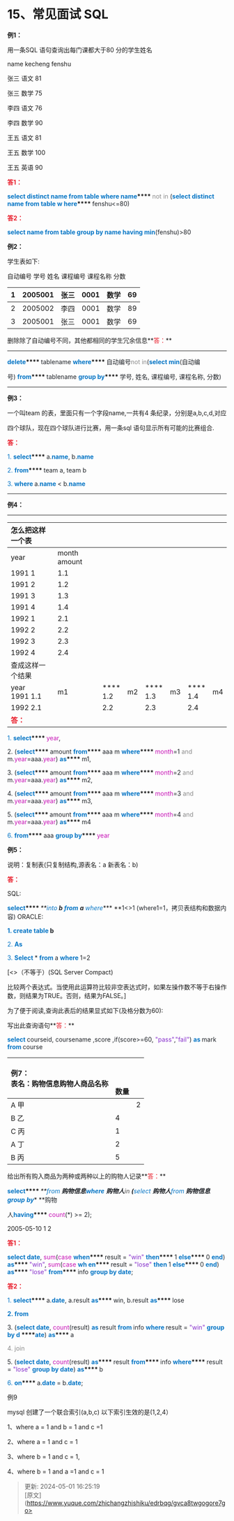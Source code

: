 # 15、常见面试 SQL

**例1：**

用一条SQL 语句查询出每门课都大于80 分的学生姓名

name kecheng	fenshu

张三	语文	81

张三	数学	75

李四	语文	76

李四	数学	90

王五	语文	81

王五	数学	100

王五	英语	90

**<font style="color:rgb(233,30,44);">答</font>****<font style="color:rgb(233,30,44);">1</font>****<font style="color:rgb(233,30,44);">：</font>**

**<font style="color:rgb(5,117,197);">select</font>****<font style="color:rgb(5,117,197);"> </font>****<font style="color:rgb(5,117,197);">distinct</font>****<font style="color:rgb(5,117,197);"> </font>****<font style="color:rgb(5,117,197);">name</font>****<font style="color:rgb(5,117,197);"> </font>****<font style="color:rgb(5,117,197);">from</font>****<font style="color:rgb(5,117,197);"> </font>****<font style="color:rgb(5,117,197);">table</font>****<font style="color:rgb(5,117,197);"> </font>****<font style="color:rgb(5,117,197);">where</font>****<font style="color:rgb(5,117,197);"> </font>****<font style="color:rgb(5,117,197);">name</font>****<font style="color:rgb(5,117,197);"> </font>**<font style="color:rgb(139,139,139);">not</font><font style="color:rgb(139,139,139);"> </font><font style="color:rgb(139,139,139);">in</font><font style="color:rgb(139,139,139);"> </font><font style="color:rgb(32,36,41);">(</font>**<font style="color:rgb(5,117,197);">select</font>****<font style="color:rgb(5,117,197);"> </font>****<font style="color:rgb(5,117,197);">distinct</font>****<font style="color:rgb(5,117,197);"> </font>****<font style="color:rgb(5,117,197);">name</font>****<font style="color:rgb(5,117,197);"> </font>****<font style="color:rgb(5,117,197);">from</font>****<font style="color:rgb(5,117,197);"> </font>****<font style="color:rgb(5,117,197);">table</font>****<font style="color:rgb(5,117,197);"> </font>****<font style="color:rgb(5,117,197);">w</font>****<font style="color:rgb(5,117,197);"> </font>****<font style="color:rgb(5,117,197);">here</font>****<font style="color:rgb(5,117,197);"> </font>**<font style="color:rgb(32,36,41);">fenshu<=80)</font>

**<font style="color:rgb(233,30,44);">答</font>****<font style="color:rgb(233,30,44);">2</font>****<font style="color:rgb(233,30,44);">：</font>**

**<font style="color:rgb(5,117,197);">select</font>****<font style="color:rgb(5,117,197);"> </font>****<font style="color:rgb(5,117,197);">name</font>****<font style="color:rgb(5,117,197);"> </font>****<font style="color:rgb(5,117,197);">from</font>****<font style="color:rgb(5,117,197);"> </font>****<font style="color:rgb(5,117,197);">table</font>****<font style="color:rgb(5,117,197);"> </font>****<font style="color:rgb(5,117,197);">group</font>****<font style="color:rgb(5,117,197);"> </font>****<font style="color:rgb(5,117,197);">by</font>****<font style="color:rgb(5,117,197);"> </font>****<font style="color:rgb(5,117,197);">name having</font>****<font style="color:rgb(5,117,197);"> </font>****<font style="color:rgb(5,117,197);">min</font>**<font style="color:rgb(32,36,41);">(fenshu)>80</font>



**例****2****：**

学生表如下:

自动编号	学号	姓名	课程编号	课程名称	分数



| 1 | 2005001 | 张三 | 0001 | 数学 | 69 |
| :--- | ---: | ---: | :--- | :---: | ---: |
| 2 | 2005002 | 李四 | 0001 | 数学 | 89 |
| 3 | 2005001 | 张三 | 0001 | 数学 | 69 |


删除除了自动编号不同，其他都相同的学生冗余信息**<font style="color:rgb(233,30,44);">答：</font>**

  


****

**<font style="color:rgb(5,117,197);">delete</font>****<font style="color:rgb(5,117,197);"> </font>**<font style="color:rgb(32,36,41);">tablename</font><font style="color:rgb(32,36,41);"> </font>**<font style="color:rgb(5,117,197);">where</font>****<font style="color:rgb(5,117,197);"> </font>**<font style="color:rgb(32,36,41);">自动编号</font><font style="color:rgb(139,139,139);">not</font><font style="color:rgb(139,139,139);"> </font><font style="color:rgb(139,139,139);">in</font><font style="color:rgb(32,36,41);">(</font>**<font style="color:rgb(5,117,197);">select</font>****<font style="color:rgb(5,117,197);"> </font>****<font style="color:rgb(5,117,197);">min</font>**<font style="color:rgb(32,36,41);">(</font><font style="color:rgb(32,36,41);">自动编</font>

<font style="color:rgb(32,36,41);">号</font><font style="color:rgb(32,36,41);">) </font>**<font style="color:rgb(5,117,197);">from</font>****<font style="color:rgb(5,117,197);"> </font>**<font style="color:rgb(32,36,41);">tablename</font><font style="color:rgb(32,36,41);"> </font>**<font style="color:rgb(5,117,197);">group</font>****<font style="color:rgb(5,117,197);"> </font>****<font style="color:rgb(5,117,197);">by</font>****<font style="color:rgb(5,117,197);"> </font>**<font style="color:rgb(32,36,41);">学号</font><font style="color:rgb(32,36,41);">, </font><font style="color:rgb(32,36,41);">姓名</font><font style="color:rgb(32,36,41);">, </font><font style="color:rgb(32,36,41);">课程编号</font><font style="color:rgb(32,36,41);">, </font><font style="color:rgb(32,36,41);">课程名称</font><font style="color:rgb(32,36,41);">, </font><font style="color:rgb(32,36,41);">分数</font><font style="color:rgb(32,36,41);">)</font><font style="color:rgb(32,36,41);"> </font>

****

**例3：**

一个叫team 的表，里面只有一个字段name,一共有4 条纪录，分别是a,b,c,d,对应

四个球队，现在四个球队进行比赛，用一条sql 语句显示所有可能的比赛组合.

**<font style="color:rgb(233,30,44);">答：</font>**

<font style="color:rgb(5,117,197);">1.</font><font style="color:rgb(5,117,197);"> </font>**<font style="color:rgb(5,117,197);">select</font>****<font style="color:rgb(5,117,197);"> </font>**<font style="color:rgb(32,36,41);">a.</font>**<font style="color:rgb(5,117,197);">name</font>**<font style="color:rgb(32,36,41);">,</font><font style="color:rgb(32,36,41);"> </font><font style="color:rgb(32,36,41);">b.</font>**<font style="color:rgb(5,117,197);">name</font>**

<font style="color:rgb(5,117,197);">2.</font><font style="color:rgb(5,117,197);"> </font>**<font style="color:rgb(5,117,197);">from</font>****<font style="color:rgb(5,117,197);"> </font>**<font style="color:rgb(32,36,41);">team</font><font style="color:rgb(32,36,41);"> </font><font style="color:rgb(32,36,41);">a,</font><font style="color:rgb(32,36,41);"> </font><font style="color:rgb(32,36,41);">team b</font>

<font style="color:rgb(5,117,197);">3. </font>**<font style="color:rgb(5,117,197);">where </font>**<font style="color:rgb(32,36,41);">a.</font>**<font style="color:rgb(5,117,197);">name </font>**<font style="color:rgb(32,36,41);">< b.</font>**<font style="color:rgb(5,117,197);">name</font>**

****

**例****4****：**

****

| 怎么把这样一个表 | | | | | | | |
| :--- | --- | --- | --- | --- | --- | --- | --- |
| year | month amount | | | | | | |
| 1991	1 | 1.1 | | | | | | |
| 1991	2 | 1.2 | | | | | | |
| 1991	3 | 1.3 | | | | | | |
| 1991	4 | 1.4 | | | | | | |
| 1992	1 | 2.1 | | | | | | |
| 1992	2 | 2.2 | | | | | | |
| 1992	3 | 2.3 | | | | | | |
| 1992	4 | 2.4 | | | | | | |
| 查成这样一个结果 | | | | | | | |
| year<br/>1991	1.1 | m1 | ****<br/>1.2 | m2 | ****<br/>1.3 | m3 | ****<br/>1.4 | m4 |
| 1992	2.1 |  | 2.2 |  | 2.3 |  | 2.4 |  |
| **<font style="color:rgb(233,30,44);">答：</font>** |  |  |  |  |  |  |  |


<font style="color:rgb(5,117,197);">1.</font><font style="color:rgb(5,117,197);"> </font>**<font style="color:rgb(5,117,197);">select</font>****<font style="color:rgb(5,117,197);"> </font>**<font style="color:rgb(199,20,182);">year</font><font style="color:rgb(32,36,41);">,</font>

<font style="color:rgb(32,36,41);">2.</font><font style="color:rgb(32,36,41);"> </font><font style="color:rgb(32,36,41);">(</font>**<font style="color:rgb(5,117,197);">select</font>****<font style="color:rgb(5,117,197);"> </font>**<font style="color:rgb(32,36,41);">amount</font><font style="color:rgb(32,36,41);"> </font>**<font style="color:rgb(5,117,197);">from</font>****<font style="color:rgb(5,117,197);"> </font>**<font style="color:rgb(32,36,41);">aaa</font><font style="color:rgb(32,36,41);"> </font><font style="color:rgb(32,36,41);">m</font><font style="color:rgb(32,36,41);"> </font>**<font style="color:rgb(5,117,197);">where</font>****<font style="color:rgb(5,117,197);"> </font>**<font style="color:rgb(199,20,182);">month</font><font style="color:rgb(32,36,41);">=1</font><font style="color:rgb(32,36,41);"> </font><font style="color:rgb(139,139,139);">and</font><font style="color:rgb(139,139,139);"> </font><font style="color:rgb(32,36,41);">m.</font><font style="color:rgb(199,20,182);">year</font><font style="color:rgb(32,36,41);">=aaa.</font><font style="color:rgb(199,20,182);">year</font><font style="color:rgb(32,36,41);">)</font><font style="color:rgb(32,36,41);"> </font>**<font style="color:rgb(5,117,197);">as</font>****<font style="color:rgb(5,117,197);"> </font>**<font style="color:rgb(32,36,41);">m1,</font>

<font style="color:rgb(32,36,41);">3.</font><font style="color:rgb(32,36,41);"> </font><font style="color:rgb(32,36,41);">(</font>**<font style="color:rgb(5,117,197);">select</font>****<font style="color:rgb(5,117,197);"> </font>**<font style="color:rgb(32,36,41);">amount</font><font style="color:rgb(32,36,41);"> </font>**<font style="color:rgb(5,117,197);">from</font>****<font style="color:rgb(5,117,197);"> </font>**<font style="color:rgb(32,36,41);">aaa</font><font style="color:rgb(32,36,41);"> </font><font style="color:rgb(32,36,41);">m</font><font style="color:rgb(32,36,41);"> </font>**<font style="color:rgb(5,117,197);">where</font>****<font style="color:rgb(5,117,197);"> </font>**<font style="color:rgb(199,20,182);">month</font><font style="color:rgb(32,36,41);">=2</font><font style="color:rgb(32,36,41);"> </font><font style="color:rgb(139,139,139);">and</font><font style="color:rgb(139,139,139);"> </font><font style="color:rgb(32,36,41);">m.</font><font style="color:rgb(199,20,182);">year</font><font style="color:rgb(32,36,41);">=aaa.</font><font style="color:rgb(199,20,182);">year</font><font style="color:rgb(32,36,41);">)</font><font style="color:rgb(32,36,41);"> </font>**<font style="color:rgb(5,117,197);">as</font>****<font style="color:rgb(5,117,197);"> </font>**<font style="color:rgb(32,36,41);">m2,</font>

<font style="color:rgb(32,36,41);">4.</font><font style="color:rgb(32,36,41);"> </font><font style="color:rgb(32,36,41);">(</font>**<font style="color:rgb(5,117,197);">select</font>****<font style="color:rgb(5,117,197);"> </font>**<font style="color:rgb(32,36,41);">amount</font><font style="color:rgb(32,36,41);"> </font>**<font style="color:rgb(5,117,197);">from</font>****<font style="color:rgb(5,117,197);"> </font>**<font style="color:rgb(32,36,41);">aaa</font><font style="color:rgb(32,36,41);"> </font><font style="color:rgb(32,36,41);">m</font><font style="color:rgb(32,36,41);"> </font>**<font style="color:rgb(5,117,197);">where</font>****<font style="color:rgb(5,117,197);"> </font>**<font style="color:rgb(199,20,182);">month</font><font style="color:rgb(32,36,41);">=3</font><font style="color:rgb(32,36,41);"> </font><font style="color:rgb(139,139,139);">and</font><font style="color:rgb(139,139,139);"> </font><font style="color:rgb(32,36,41);">m.</font><font style="color:rgb(199,20,182);">year</font><font style="color:rgb(32,36,41);">=aaa.</font><font style="color:rgb(199,20,182);">year</font><font style="color:rgb(32,36,41);">)</font><font style="color:rgb(32,36,41);"> </font>**<font style="color:rgb(5,117,197);">as</font>****<font style="color:rgb(5,117,197);"> </font>**<font style="color:rgb(32,36,41);">m3,</font>

<font style="color:rgb(32,36,41);">5.</font><font style="color:rgb(32,36,41);"> </font><font style="color:rgb(32,36,41);">(</font>**<font style="color:rgb(5,117,197);">select</font>****<font style="color:rgb(5,117,197);"> </font>**<font style="color:rgb(32,36,41);">amount</font><font style="color:rgb(32,36,41);"> </font>**<font style="color:rgb(5,117,197);">from</font>****<font style="color:rgb(5,117,197);"> </font>**<font style="color:rgb(32,36,41);">aaa</font><font style="color:rgb(32,36,41);"> </font><font style="color:rgb(32,36,41);">m</font><font style="color:rgb(32,36,41);"> </font>**<font style="color:rgb(5,117,197);">where</font>****<font style="color:rgb(5,117,197);"> </font>**<font style="color:rgb(199,20,182);">month</font><font style="color:rgb(32,36,41);">=4</font><font style="color:rgb(32,36,41);"> </font><font style="color:rgb(139,139,139);">and</font><font style="color:rgb(139,139,139);"> </font><font style="color:rgb(32,36,41);">m.</font><font style="color:rgb(199,20,182);">year</font><font style="color:rgb(32,36,41);">=aaa.</font><font style="color:rgb(199,20,182);">year</font><font style="color:rgb(32,36,41);">)</font><font style="color:rgb(32,36,41);"> </font>**<font style="color:rgb(5,117,197);">as</font>****<font style="color:rgb(5,117,197);"> </font>**<font style="color:rgb(32,36,41);">m4</font>

<font style="color:rgb(5,117,197);">6.</font><font style="color:rgb(5,117,197);"> </font>**<font style="color:rgb(5,117,197);">from</font>****<font style="color:rgb(5,117,197);"> </font>**<font style="color:rgb(32,36,41);">aaa</font><font style="color:rgb(32,36,41);"> </font>**<font style="color:rgb(5,117,197);">group</font>****<font style="color:rgb(5,117,197);"> </font>****<font style="color:rgb(5,117,197);">by</font>****<font style="color:rgb(5,117,197);"> </font>**<font style="color:rgb(199,20,182);">year</font>



**例5：**

说明：复制表(只复制结构,源表名：a 新表名：b)

**<font style="color:rgb(233,30,44);">答：</font>**

SQL:

**<font style="color:rgb(5,117,197);">select</font>****<font style="color:rgb(5,117,197);"> </font>**<font style="color:rgb(32,36,41);">*</font><font style="color:rgb(32,36,41);"> </font>**<font style="color:rgb(5,117,197);">into</font>****<font style="color:rgb(5,117,197);"> </font>**<font style="color:rgb(32,36,41);">b</font><font style="color:rgb(32,36,41);"> </font>**<font style="color:rgb(5,117,197);">from</font>****<font style="color:rgb(5,117,197);"> </font>**<font style="color:rgb(32,36,41);">a</font><font style="color:rgb(32,36,41);"> </font>**<font style="color:rgb(5,117,197);">where</font>****<font style="color:rgb(5,117,197);"> </font>**<font style="color:rgb(32,36,41);">1<>1</font><font style="color:rgb(32,36,41);"> </font><font style="color:rgb(32,36,41);">(where1=1</font><font style="color:rgb(32,36,41);">，拷贝表结构和数据内容</font><font style="color:rgb(32,36,41);">)</font><font style="color:rgb(32,36,41);"> </font>ORACLE:

**<font style="color:rgb(5,117,197);">1.</font>****<font style="color:rgb(5,117,197);"> </font>****<font style="color:rgb(5,117,197);">create</font>****<font style="color:rgb(5,117,197);"> </font>****<font style="color:rgb(5,117,197);">table</font>****<font style="color:rgb(5,117,197);"> </font>****<font style="color:rgb(32,36,41);">b</font>**

<font style="color:rgb(5,117,197);">2.</font><font style="color:rgb(5,117,197);"> </font>**<font style="color:rgb(5,117,197);">As</font>**

<font style="color:rgb(5,117,197);">3. </font>**<font style="color:rgb(5,117,197);">Select </font>**<font style="color:rgb(32,36,41);">* </font>**<font style="color:rgb(5,117,197);">from </font>**<font style="color:rgb(32,36,41);">a </font>**<font style="color:rgb(5,117,197);">where </font>**<font style="color:rgb(32,36,41);">1=2</font>



[<>（不等于）(SQL Server Compact)



比较两个表达式。当使用此运算符比较非空表达式时，如果左操作数不等于右操作数，则结果为TRUE。否则，结果为FALSE。]



为了便于阅读,查询此表后的结果显式如下(及格分数为60):



写出此查询语句**<font style="color:rgb(233,30,44);">答：</font>**

**<font style="color:rgb(5,117,197);">select </font>**<font style="color:rgb(32,36,41);">courseid, coursename ,score ,if(score>=60, </font><font style="color:rgb(135,48,204);">"pass"</font><font style="color:rgb(32,36,41);">,</font><font style="color:rgb(135,48,204);">"fail"</font><font style="color:rgb(32,36,41);">) </font>**<font style="color:rgb(5,117,197);">as </font>**<font style="color:rgb(32,36,41);">mark </font>**<font style="color:rgb(5,117,197);">from </font>**<font style="color:rgb(32,36,41);">course</font>



| **例****7****：**<br/>表名：购物信息购物人商品名称 | <br/><br/><br/>数量 |  |
| :--- | --- | --- |
| A	甲 |  | 2 |
| B	乙 | 4 |  |
| C	丙 | 1 |  |
| A	丁 | 2 |  |
| B	丙 | 5 |  |




给出所有购入商品为两种或两种以上的购物人记录**<font style="color:rgb(233,30,44);">答：</font>**

**<font style="color:rgb(5,117,197);">select</font>****<font style="color:rgb(5,117,197);"> </font>**<font style="color:rgb(32,36,41);">*</font><font style="color:rgb(32,36,41);"> </font>**<font style="color:rgb(5,117,197);">from</font>****<font style="color:rgb(5,117,197);"> </font>**<font style="color:rgb(32,36,41);">购物信息</font>**<font style="color:rgb(5,117,197);">where</font>****<font style="color:rgb(5,117,197);"> </font>**<font style="color:rgb(32,36,41);">购物人</font><font style="color:rgb(139,139,139);">in</font><font style="color:rgb(139,139,139);"> </font><font style="color:rgb(32,36,41);">(</font>**<font style="color:rgb(5,117,197);">select </font>**<font style="color:rgb(32,36,41);">购物人</font>**<font style="color:rgb(5,117,197);">from</font>****<font style="color:rgb(5,117,197);"> </font>**<font style="color:rgb(32,36,41);">购物信息</font>**<font style="color:rgb(5,117,197);">group</font>****<font style="color:rgb(5,117,197);"> </font>****<font style="color:rgb(5,117,197);">by</font>****<font style="color:rgb(5,117,197);"> </font>**<font style="color:rgb(32,36,41);">购物</font>

<font style="color:rgb(32,36,41);">人</font>**<font style="color:rgb(5,117,197);">having</font>****<font style="color:rgb(5,117,197);"> </font>**<font style="color:rgb(199,20,182);">count</font><font style="color:rgb(32,36,41);">(*</font><font style="color:rgb(32,36,41);">) >= 2);</font>





  


2005-05-10	1	2

**<font style="color:rgb(233,30,44);">答</font>****<font style="color:rgb(233,30,44);">1</font>****<font style="color:rgb(233,30,44);">：</font>**

**<font style="color:rgb(5,117,197);">select</font>****<font style="color:rgb(5,117,197);"> </font>****<font style="color:rgb(5,117,197);">date</font>**<font style="color:rgb(32,36,41);">,</font><font style="color:rgb(32,36,41);"> </font><font style="color:rgb(199,20,182);">sum</font><font style="color:rgb(32,36,41);">(</font><font style="color:rgb(199,20,182);">case</font><font style="color:rgb(199,20,182);"> </font>**<font style="color:rgb(5,117,197);">when</font>****<font style="color:rgb(5,117,197);"> </font>**<font style="color:rgb(32,36,41);">result</font><font style="color:rgb(32,36,41);"> </font><font style="color:rgb(32,36,41);">=</font><font style="color:rgb(32,36,41);"> </font><font style="color:rgb(135,48,204);">"win"</font><font style="color:rgb(135,48,204);"> </font>**<font style="color:rgb(5,117,197);">then</font>****<font style="color:rgb(5,117,197);"> </font>**<font style="color:rgb(32,36,41);">1</font><font style="color:rgb(32,36,41);"> </font>**<font style="color:rgb(5,117,197);">else</font>****<font style="color:rgb(5,117,197);"> </font>**<font style="color:rgb(32,36,41);">0</font><font style="color:rgb(32,36,41);"> </font>**<font style="color:rgb(5,117,197);">end</font>**<font style="color:rgb(32,36,41);">)</font><font style="color:rgb(32,36,41);"> </font>**<font style="color:rgb(5,117,197);">as</font>****<font style="color:rgb(5,117,197);"> </font>**<font style="color:rgb(135,48,204);">"win"</font><font style="color:rgb(32,36,41);">,</font><font style="color:rgb(32,36,41);"> </font><font style="color:rgb(199,20,182);">sum</font><font style="color:rgb(32,36,41);">(</font><font style="color:rgb(199,20,182);">case</font><font style="color:rgb(199,20,182);"> </font>**<font style="color:rgb(5,117,197);">wh</font>****<font style="color:rgb(5,117,197);"> </font>****<font style="color:rgb(5,117,197);">en</font>****<font style="color:rgb(5,117,197);"> </font>**<font style="color:rgb(32,36,41);">result </font><font style="color:rgb(32,36,41);">=</font><font style="color:rgb(32,36,41);"> </font><font style="color:rgb(135,48,204);">"lose"</font><font style="color:rgb(135,48,204);"> </font>**<font style="color:rgb(5,117,197);">then </font>**<font style="color:rgb(32,36,41);">1</font><font style="color:rgb(32,36,41);"> </font>**<font style="color:rgb(5,117,197);">else</font>****<font style="color:rgb(5,117,197);"> </font>**<font style="color:rgb(32,36,41);">0</font><font style="color:rgb(32,36,41);"> </font>**<font style="color:rgb(5,117,197);">end</font>**<font style="color:rgb(32,36,41);">)</font><font style="color:rgb(32,36,41);"> </font>**<font style="color:rgb(5,117,197);">as</font>****<font style="color:rgb(5,117,197);"> </font>**<font style="color:rgb(135,48,204);">"lose"</font><font style="color:rgb(135,48,204);"> </font>**<font style="color:rgb(5,117,197);">from</font>****<font style="color:rgb(5,117,197);"> </font>**<font style="color:rgb(32,36,41);">info</font><font style="color:rgb(32,36,41);"> </font>**<font style="color:rgb(5,117,197);">group</font>****<font style="color:rgb(5,117,197);"> </font>****<font style="color:rgb(5,117,197);">by</font>****<font style="color:rgb(5,117,197);"> </font>****<font style="color:rgb(5,117,197);">date</font>**<font style="color:rgb(32,36,41);">;</font>

**<font style="color:rgb(233,30,44);">答</font>****<font style="color:rgb(233,30,44);">2</font>****<font style="color:rgb(233,30,44);">：</font>**

<font style="color:rgb(5,117,197);">1.</font><font style="color:rgb(5,117,197);"> </font>**<font style="color:rgb(5,117,197);">select</font>****<font style="color:rgb(5,117,197);"> </font>**<font style="color:rgb(32,36,41);">a.</font>**<font style="color:rgb(5,117,197);">date</font>**<font style="color:rgb(32,36,41);">,</font><font style="color:rgb(32,36,41);"> </font><font style="color:rgb(32,36,41);">a.result</font><font style="color:rgb(32,36,41);"> </font>**<font style="color:rgb(5,117,197);">as</font>****<font style="color:rgb(5,117,197);"> </font>**<font style="color:rgb(32,36,41);">win,</font><font style="color:rgb(32,36,41);"> </font><font style="color:rgb(32,36,41);">b.result</font><font style="color:rgb(32,36,41);"> </font>**<font style="color:rgb(5,117,197);">as</font>****<font style="color:rgb(5,117,197);"> </font>**<font style="color:rgb(32,36,41);">lose</font>

**<font style="color:rgb(5,117,197);">2.</font>****<font style="color:rgb(5,117,197);"> </font>****<font style="color:rgb(5,117,197);">from</font>**

<font style="color:rgb(32,36,41);">3.</font><font style="color:rgb(32,36,41);"> </font><font style="color:rgb(32,36,41);">(</font>**<font style="color:rgb(5,117,197);">select date</font>**<font style="color:rgb(32,36,41);">, </font><font style="color:rgb(199,20,182);">count</font><font style="color:rgb(32,36,41);">(result) </font>**<font style="color:rgb(5,117,197);">as </font>**<font style="color:rgb(32,36,41);">result </font>**<font style="color:rgb(5,117,197);">from </font>**<font style="color:rgb(32,36,41);">info </font>**<font style="color:rgb(5,117,197);">where </font>**<font style="color:rgb(32,36,41);">result = </font><font style="color:rgb(135,48,204);">"win" </font>**<font style="color:rgb(5,117,197);">group </font>****<font style="color:rgb(5,117,197);">by d</font>****<font style="color:rgb(5,117,197);"> </font>****<font style="color:rgb(5,117,197);">ate</font>**<font style="color:rgb(32,36,41);">)</font><font style="color:rgb(32,36,41);"> </font>**<font style="color:rgb(5,117,197);">as</font>****<font style="color:rgb(5,117,197);"> </font>**<font style="color:rgb(32,36,41);">a</font>

<font style="color:rgb(139,139,139);">4.</font><font style="color:rgb(139,139,139);"> </font><font style="color:rgb(139,139,139);">join</font>

<font style="color:rgb(32,36,41);">5.</font><font style="color:rgb(32,36,41);"> </font><font style="color:rgb(32,36,41);">(</font>**<font style="color:rgb(5,117,197);">select</font>****<font style="color:rgb(5,117,197);"> </font>****<font style="color:rgb(5,117,197);">date</font>**<font style="color:rgb(32,36,41);">,</font><font style="color:rgb(32,36,41);"> </font><font style="color:rgb(199,20,182);">count</font><font style="color:rgb(32,36,41);">(result)</font><font style="color:rgb(32,36,41);"> </font>**<font style="color:rgb(5,117,197);">as</font>****<font style="color:rgb(5,117,197);"> </font>**<font style="color:rgb(32,36,41);">result</font><font style="color:rgb(32,36,41);"> </font>**<font style="color:rgb(5,117,197);">from</font>****<font style="color:rgb(5,117,197);"> </font>**<font style="color:rgb(32,36,41);">info</font><font style="color:rgb(32,36,41);"> </font>**<font style="color:rgb(5,117,197);">where</font>****<font style="color:rgb(5,117,197);"> </font>**<font style="color:rgb(32,36,41);">result</font><font style="color:rgb(32,36,41);"> </font><font style="color:rgb(32,36,41);">=</font><font style="color:rgb(32,36,41);"> </font><font style="color:rgb(135,48,204);">"lose"</font><font style="color:rgb(135,48,204);"> </font>**<font style="color:rgb(5,117,197);">group</font>****<font style="color:rgb(5,117,197);"> </font>****<font style="color:rgb(5,117,197);">by</font>****<font style="color:rgb(5,117,197);"> </font>****<font style="color:rgb(5,117,197);">date</font>**<font style="color:rgb(32,36,41);">)</font><font style="color:rgb(32,36,41);"> </font>**<font style="color:rgb(5,117,197);">as</font>****<font style="color:rgb(5,117,197);"> </font>**<font style="color:rgb(32,36,41);">b</font>

<font style="color:rgb(5,117,197);">6.</font><font style="color:rgb(5,117,197);"> </font>**<font style="color:rgb(5,117,197);">on</font>****<font style="color:rgb(5,117,197);"> </font>**<font style="color:rgb(32,36,41);">a.</font>**<font style="color:rgb(5,117,197);">date </font>**<font style="color:rgb(32,36,41);">=</font><font style="color:rgb(32,36,41);"> </font><font style="color:rgb(32,36,41);">b.</font>**<font style="color:rgb(5,117,197);">date</font>**<font style="color:rgb(32,36,41);">;</font>



例9 

mysql 创建了一个联合索引(a,b,c) 以下索引生效的是(1,2,4）



1、where a = 1 and b = 1 and c =1 

2、where a = 1 and c = 1

3、where b = 1 and c = 1,

4、where b = 1 and a =1 and c = 1



> 更新: 2024-05-01 16:25:19  
> [原文](https://www.yuque.com/zhichangzhishiku/edrbqg/gvca8twgogore7go>